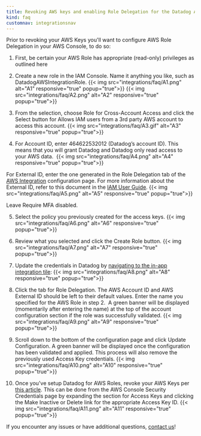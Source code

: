 ```yaml
---
title: Revoking AWS keys and enabling Role Delegation for the Datadog AWS Integration.
kind: faq
customnav: integrationsnav
---
```


Prior to revoking your AWS Keys you'll want to configure AWS Role Delegation in your AWS Console, to do so:

1. First, be certain your AWS Role has appropriate (read-only) privileges as outlined here
2. Create a new role in the IAM Console. Name it anything you like, such as DatadogAWSIntegrationRole.
    {{< img src="integrations/faq/A1.png" alt="A1" responsive="true" popup="true">}}
    {{< img src="integrations/faq/A2.png" alt="A2" responsive="true" popup="true">}}

3. From the selection, choose Role for Cross-Account Access and click the Select button for Allows IAM users from a 3rd party AWS account to access this account.
    {{< img src="integrations/faq/A3.gif" alt="A3" responsive="true" popup="true">}}


4. For Account ID, enter 464622532012 (Datadog’s account ID). This means that you will grant Datadog and Datadog only read access to your AWS data. 
    {{< img src="integrations/faq/A4.png" alt="A4" responsive="true" popup="true">}}


For External ID, enter the one generated in the Role Delegation tab of the [AWS Integration](/integrations/amazon_web_services) configuration page. For more information about the External ID, refer to this document in the [IAM User Guide](http://docs.aws.amazon.com/IAM/latest/UserGuide/id_roles_create_for-user_externalid.html).
    {{< img src="integrations/faq/A5.png" alt="A5" responsive="true" popup="true">}}

Leave Require MFA disabled. 

5. Select the policy you previously created for the access keys.
    {{< img src="integrations/faq/A6.png" alt="A6" responsive="true" popup="true">}}

6. Review what you selected and click the Create Role button.
    {{< img src="integrations/faq/A7.png" alt="A7" responsive="true" popup="true">}}

7. Update the credentials in Datadog by [navigating to the in-app integration tile](https://app.datadoghq.com/account/settings#integrations/amazon_web_services):
    {{< img src="integrations/faq/A8.png" alt="A8" responsive="true" popup="true">}}

8. Click the tab for Role Delegation. The AWS Account ID and AWS External ID should be left to their default values. Enter the name you specified for the AWS Role in step 2.  A green banner will be displayed (momentarily after entering the name) at the top of the account configuration section if the role was successfully validated.
    {{< img src="integrations/faq/A9.png" alt="A9" responsive="true" popup="true">}}

9. Scroll down to the bottom of the configuration page and click Update Configuration. A green banner will be displayed once the configuration has been validated and applied. This process will also remove the previously used Access Key credentials.
    {{< img src="integrations/faq/A10.png" alt="A10" responsive="true" popup="true">}}

10. Once you've setup Datadog for AWS Roles, revoke your AWS Keys per [this article](https://docs.aws.amazon.com/general/latest/gr/managing-aws-access-keys.html). This can be done from the AWS Console Security Credentials page by expanding the section for Access Keys and clicking the Make Inactive or Delete link for the appropriate Access Key ID.
    {{< img src="integrations/faq/A11.png" alt="A11" responsive="true" popup="true">}}

If you encounter any issues or have additional questions, [contact us](/help)!
